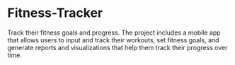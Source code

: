 # Fitness-Tracker
Track their fitness goals and progress. The project includes a mobile app that allows users to input and track their workouts, set fitness goals, and generate reports and visualizations that help them track their progress over time.
